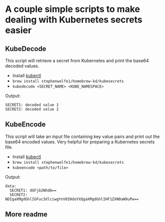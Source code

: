 # A couple simple scripts to make dealing with Kubernetes secrets easier
## KubeDecode

This script will retrieve a secret from Kubernetes and print the base64 decoded values.

* Install [kubectl](https://kubernetes.io/docs/tasks/tools/install-kubectl/)
* `brew install stephenwolfe1/homebrew-kd/kubesecrets`
* `kubedecode <SECRET_NAME> <KUBE_NAMESPACE>`

Output:
```
SECRET1: decoded value 1
SECRET2: decoded value 2
```

## KubeEncode

This script will take an input file containing key value pairs and print out the base64 encoded values. Very helpful for preparing a Kubernetes secrets file.

* Install [kubectl](https://kubernetes.io/docs/tasks/tools/install-kubectl/)
* `brew install stephenwolfe1/homebrew-kd/kubesecrets`
* `kubeencode <path/to/file>`

Output:
```
data:
  SECRET1: dGFjb2NhdA==
  SECRET2: NDIgaXMgdGhlIGFuc3dlciwgYnV0IHdoYXQgaXMgdGhlIHF1ZXN0aW9uPw==
```

## More readme
